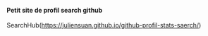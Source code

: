 **Petit site de profil search github <br/><br/>**
SearchHub(https://juliensuan.github.io/github-profil-stats-saerch/)
